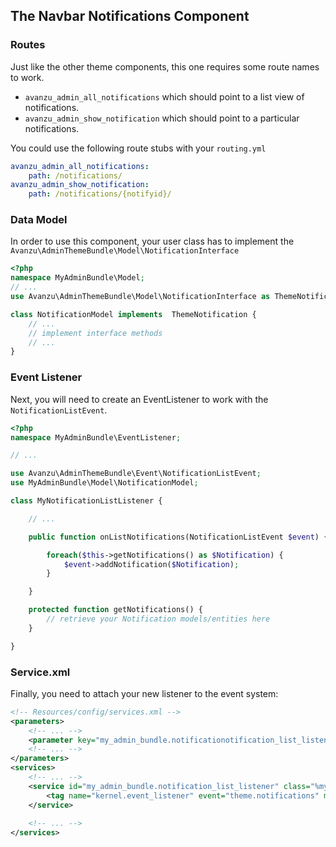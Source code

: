 ## The Navbar Notifications Component

### Routes
Just like the other theme components, this one requires some route names to work.

* `avanzu_admin_all_notifications` which should point to a list view of notifications.
* `avanzu_admin_show_notification` which should point to a particular notifications.

You could use the following route stubs with your `routing.yml`
```yaml
avanzu_admin_all_notifications:
    path: /notifications/
avanzu_admin_show_notification:
    path: /notifications/{notifyid}/
```

### Data Model

In order to use this component, your user class has to implement the `Avanzu\AdminThemeBundle\Model\NotificationInterface`
```php
<?php
namespace MyAdminBundle\Model;
// ...
use Avanzu\AdminThemeBundle\Model\NotificationInterface as ThemeNotification

class NotificationModel implements  ThemeNotification {
	// ...
	// implement interface methods
	// ...
}
```
### Event Listener
Next, you will need to create an EventListener to work with the `NotificationListEvent`.
```php
<?php
namespace MyAdminBundle\EventListener;

// ...

use Avanzu\AdminThemeBundle\Event\NotificationListEvent;
use MyAdminBundle\Model\NotificationModel;

class MyNotificationListListener {

	// ...

	public function onListNotifications(NotificationListEvent $event) {

		foreach($this->getNotifications() as $Notification) {
			$event->addNotification($Notification);
		}

	}

	protected function getNotifications() {
		// retrieve your Notification models/entities here
	}

}
```
### Service.xml

Finally, you need to attach your new listener to the event system:
```xml
<!-- Resources/config/services.xml -->
<parameters>
	<!-- ... -->
	<parameter key="my_admin_bundle.notificationotification_list_listener.class">MyAdminBundle\EventListener\MyNotificationListListener</parameter>
	<!-- ... -->
</parameters>
<services>
	<!-- ... -->
	<service id="my_admin_bundle.notification_list_listener" class="%my_admin_bundle.notification_list_listener.class%">
        <tag name="kernel.event_listener" event="theme.notifications" method="onListNotifications" />
    </service>
	
	<!-- ... -->
</services>
```
